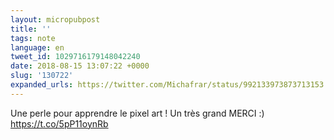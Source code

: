 ```yaml
---
layout: micropubpost
title: ''
tags: note
language: en
tweet_id: 1029716179148042240
date: 2018-08-15 13:07:22 +0000
slug: '130722'
expanded_urls: https://twitter.com/Michafrar/status/992133973873713153
---
```

Une perle pour apprendre le pixel art ! Un très grand MERCI :) https://t.co/5pP11oynRb
